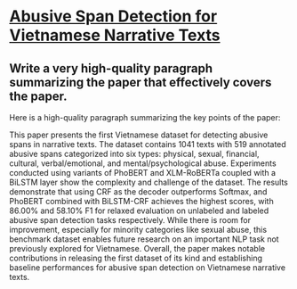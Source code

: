 # [Abusive Span Detection for Vietnamese Narrative Texts](https://arxiv.org/abs/2312.07831)

## Write a very high-quality paragraph summarizing the paper that effectively covers the paper.

 Here is a high-quality paragraph summarizing the key points of the paper:

This paper presents the first Vietnamese dataset for detecting abusive spans in narrative texts. The dataset contains 1041 texts with 519 annotated abusive spans categorized into six types: physical, sexual, financial, cultural, verbal/emotional, and mental/psychological abuse. Experiments conducted using variants of PhoBERT and XLM-RoBERTa coupled with a BiLSTM layer show the complexity and challenge of the dataset. The results demonstrate that using CRF as the decoder outperforms Softmax, and PhoBERT combined with BiLSTM-CRF achieves the highest scores, with 86.00% and 58.10% F1 for relaxed evaluation on unlabeled and labeled abusive span detection tasks respectively. While there is room for improvement, especially for minority categories like sexual abuse, this benchmark dataset enables future research on an important NLP task not previously explored for Vietnamese. Overall, the paper makes notable contributions in releasing the first dataset of its kind and establishing baseline performances for abusive span detection on Vietnamese narrative texts.
